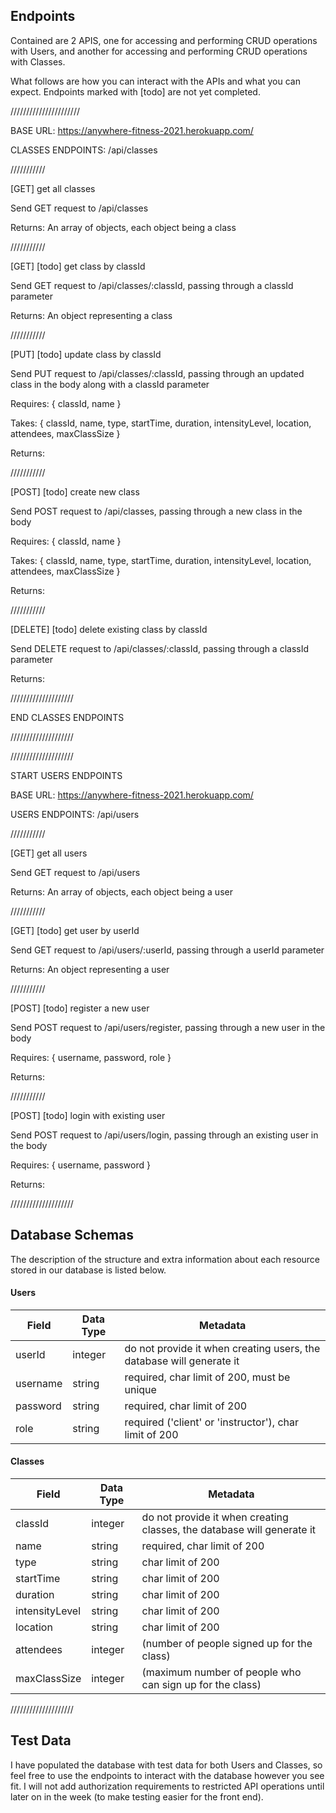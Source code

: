 ## Endpoints

Contained are 2 APIS, one for accessing and performing CRUD operations with Users, and another for accessing and performing CRUD operations with Classes.

What follows are how you can interact with the APIs and what you can expect. Endpoints marked with [todo] are not yet completed.

//////////////////////

BASE URL: https://anywhere-fitness-2021.herokuapp.com/

CLASSES ENDPOINTS: /api/classes

///////////

[GET] get all classes

Send GET request to /api/classes

Returns: An array of objects, each object being a class

///////////

[GET] [todo] get class by classId

Send GET request to /api/classes/:classId, passing through a classId parameter

Returns: An object representing a class

///////////

[PUT] [todo] update class by classId

Send PUT request to /api/classes/:classId, passing through an updated class in the body along with a classId parameter

Requires: { classId, name }

Takes: { classId, name, type, startTime, duration, intensityLevel, location, attendees, maxClassSize }

Returns: 

///////////

[POST] [todo] create new class

Send POST request to /api/classes, passing through a new class in the body

Requires: { classId, name }

Takes: { classId, name, type, startTime, duration, intensityLevel, location, attendees, maxClassSize }

Returns: 

///////////

[DELETE] [todo] delete existing class by classId

Send DELETE request to /api/classes/:classId, passing through a classId parameter

Returns:

////////////////////

END CLASSES ENDPOINTS

////////////////////

////////////////////

START USERS ENDPOINTS

BASE URL: https://anywhere-fitness-2021.herokuapp.com/

USERS ENDPOINTS: /api/users

///////////

[GET] get all users

Send GET request to /api/users

Returns: An array of objects, each object being a user

///////////

[GET] [todo] get user by userId

Send GET request to /api/users/:userId, passing through a userId parameter

Returns: An object representing a user

///////////

[POST] [todo] register a new user

Send POST request to /api/users/register, passing through a new user in the body

Requires: { username, password, role }

Returns: 

///////////

[POST] [todo] login with existing user

Send POST request to /api/users/login, passing through an existing user in the body

Requires: { username, password }

Returns: 

////////////////////

## Database Schemas

The description of the structure and extra information about each resource stored in our database is listed below.

#### Users

| Field       | Data Type | Metadata                                                                    
| ----------- | --------- | --------------------------------------------------------------------------- |
| userId      | integer   | do not provide it when creating users, the database will generate it        |
| username    | string    | required, char limit of 200, must be unique                                 |
| password    | string    | required, char limit of 200                                                 |
| role        | string    | required ('client' or 'instructor'), char limit of 200                      |

#### Classes

| Field          | Data Type | Metadata                                                                                         |
| -----------    | --------- | --------------------------------------------------------------------------------------------- |
| classId        | integer   | do not provide it when creating classes, the database will generate it                        |
| name           | string    | required, char limit of 200                                                                   |
| type           | string    | char limit of 200                                                                             |
| startTime      | string    | char limit of 200                                                                             |
| duration       | string    | char limit of 200                                                                             |
| intensityLevel | string    | char limit of 200                                                                             |
| location       | string    | char limit of 200                                                                             |
| attendees      | integer   | (number of people signed up for the class)                                                    |
| maxClassSize   | integer   | (maximum number of people who can sign up for the class)                                      |

////////////////////

## Test Data

I have populated the database with test data for both Users and Classes, so feel free to use the endpoints to interact with the database however you see fit. I will not add authorization requirements to restricted API operations until later on in the week (to make testing easier for the front end).
